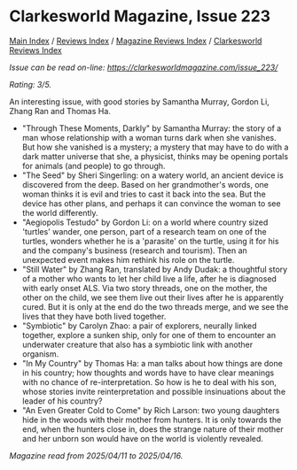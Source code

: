# Clarkesworld Magazine, Issue 223

[Main Index](../../../README.md) / [Reviews Index](../../README.md) / [Magazine Reviews Index](../README.md) / [Clarkesworld Reviews Index](README.md)

*Issue can be read on-line: <https://clarkesworldmagazine.com/issue_223/>*

*Rating: 3/5.*

An interesting issue, with good stories by Samantha Murray, Gordon Li, Zhang Ran and Thomas Ha.

- "Through These Moments, Darkly" by Samantha Murray: the story of a man whose relationship with a woman turns dark when she vanishes. But how she vanished is a mystery; a mystery that may have to do with a dark matter universe that she, a physicist, thinks may be opening portals for animals (and people) to go through.
- "The Seed" by Sheri Singerling: on a watery world, an ancient device is discovered from the deep. Based on her grandmother's words, one woman thinks it is evil and tries to cast it back into the sea. But the device has other plans, and perhaps it can convince the woman to see the world differently.
- "Aegiopolis Testudo" by Gordon Li: on a world where country sized 'turtles' wander, one person, part of a research team on one of the turtles, wonders whether he is a 'parasite' on the turtle, using it for his and the company's business (research and tourism). Then an unexpected event makes him rethink his role on the turtle.
- "Still Water" by Zhang Ran, translated by Andy Dudak: a thoughtful story of a mother who wants to let her child live a life, after he is diagnosed with early onset ALS. Via two story threads, one on the mother, the other on the child, we see them live out their lives after he is apparently cured. But it is only at the end do the two threads merge, and we see the lives that they have both lived together.
- "Symbiotic" by Carolyn Zhao: a pair of explorers, neurally linked together, explore a sunken ship, only for one of them to encounter an underwater creature that also has a symbiotic link with another organism.
- "In My Country" by Thomas Ha: a man talks about how things are done in his country; how thoughts and words have to have clear meanings with no chance of re-interpretation. So how is he to deal with his son, whose stories invite reinterpretation and possible insinuations about the leader of his country?
- "An Even Greater Cold to Come" by Rich Larson: two young daughters hide in the woods with their mother from hunters. It is only towards the end, when the hunters close in, does the strange nature of their mother and her unborn son would have on the world is violently revealed.

*Magazine read from 2025/04/11 to 2025/04/16.*
